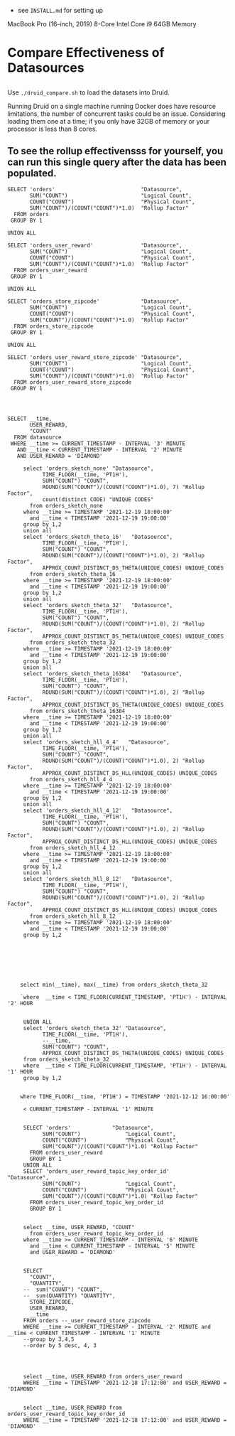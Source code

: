
* see `INSTALL.md` for setting up 

MacBook Pro (16-inch, 2019)
8-Core Intel Core i9
64GB Memory


# Compare Effectiveness of Datasources

##

Use `./druid_compare.sh` to load the datasets into Druid. 

Running Druid on a single machine running Docker does have resource limitations, the number of concurrent tasks could be an issue. 
Considering loading them one at a time; if you only have 32GB of memory or your processor is less than 8 cores.


## To see the rollup effectivensss for yourself, you can run this single query after the data has been populated.
```
SELECT 'orders'                           "Datasource",
       SUM("COUNT")                       "Logical Count",
       COUNT("COUNT")                     "Physical Count",
       SUM("COUNT")/(COUNT("COUNT")*1.0)  "Rollup Factor"
  FROM orders
 GROUP BY 1

UNION ALL

SELECT 'orders_user_reward'               "Datasource",
       SUM("COUNT")                       "Logical Count",
       COUNT("COUNT")                     "Physical Count",
       SUM("COUNT")/(COUNT("COUNT")*1.0)  "Rollup Factor"
  FROM orders_user_reward
 GROUP BY 1

UNION ALL

SELECT 'orders_store_zipcode'             "Datasource",
       SUM("COUNT")                       "Logical Count",
       COUNT("COUNT")                     "Physical Count",
       SUM("COUNT")/(COUNT("COUNT")*1.0)  "Rollup Factor"
  FROM orders_store_zipcode
 GROUP BY 1

UNION ALL

SELECT 'orders_user_reward_store_zipcode' "Datasource",
       SUM("COUNT")                       "Logical Count",
       COUNT("COUNT")                     "Physical Count",
       SUM("COUNT")/(COUNT("COUNT")*1.0)  "Rollup Factor"
  FROM orders_user_reward_store_zipcode
 GROUP BY 1
```

# 


```

SELECT __time, 
       USER_REWARD, 
       "COUNT" 
  FROM datasource
 WHERE __time >= CURRENT_TIMESTAMP - INTERVAL '3' MINUTE
   AND __time < CURRENT_TIMESTAMP - INTERVAL '2' MINUTE
   AND USER_REWARD = 'DIAMOND'

```






         select 'orders_sketch_none' "Datasource",
               TIME_FLOOR(__time, 'PT1H'),
               SUM("COUNT") "COUNT",
               ROUND(SUM("COUNT")/(COUNT("COUNT")*1.0), 7) "Rollup Factor",
               count(distinct CODE) "UNIQUE CODES"
           from orders_sketch_none
         where __time >= TIMESTAMP '2021-12-19 18:00:00'
           and __time < TIMESTAMP '2021-12-19 19:00:00'
         group by 1,2
         union all
         select 'orders_sketch_theta_16'   "Datasource",
               TIME_FLOOR(__time, 'PT1H'),
               SUM("COUNT") "COUNT",
               ROUND(SUM("COUNT")/(COUNT("COUNT")*1.0), 2) "Rollup Factor",
               APPROX_COUNT_DISTINCT_DS_THETA(UNIQUE_CODES) UNIQUE_CODES
           from orders_sketch_theta_16
         where __time >= TIMESTAMP '2021-12-19 18:00:00'
           and __time < TIMESTAMP '2021-12-19 19:00:00'
         group by 1,2
         union all
         select 'orders_sketch_theta_32'   "Datasource",
               TIME_FLOOR(__time, 'PT1H'),
               SUM("COUNT") "COUNT",
               ROUND(SUM("COUNT")/(COUNT("COUNT")*1.0), 2) "Rollup Factor",
               APPROX_COUNT_DISTINCT_DS_THETA(UNIQUE_CODES) UNIQUE_CODES
           from orders_sketch_theta_32
         where __time >= TIMESTAMP '2021-12-19 18:00:00'
           and __time < TIMESTAMP '2021-12-19 19:00:00'
         group by 1,2
         union all
         select 'orders_sketch_theta_16384'   "Datasource",
               TIME_FLOOR(__time, 'PT1H'),
               SUM("COUNT") "COUNT",
               ROUND(SUM("COUNT")/(COUNT("COUNT")*1.0), 2) "Rollup Factor",
               APPROX_COUNT_DISTINCT_DS_THETA(UNIQUE_CODES) UNIQUE_CODES
           from orders_sketch_theta_16384
         where __time >= TIMESTAMP '2021-12-19 18:00:00'
           and __time < TIMESTAMP '2021-12-19 19:00:00'
         group by 1,2
         union all
         select 'orders_sketch_hll_4_4'   "Datasource",
               TIME_FLOOR(__time, 'PT1H'),
               SUM("COUNT") "COUNT",
               ROUND(SUM("COUNT")/(COUNT("COUNT")*1.0), 2) "Rollup Factor",
               APPROX_COUNT_DISTINCT_DS_HLL(UNIQUE_CODES) UNIQUE_CODES
           from orders_sketch_hll_4_4
         where __time >= TIMESTAMP '2021-12-19 18:00:00'
           and __time < TIMESTAMP '2021-12-19 19:00:00'
         group by 1,2
         union all
         select 'orders_sketch_hll_4_12'   "Datasource",
               TIME_FLOOR(__time, 'PT1H'),
               SUM("COUNT") "COUNT",
               ROUND(SUM("COUNT")/(COUNT("COUNT")*1.0), 2) "Rollup Factor",
               APPROX_COUNT_DISTINCT_DS_HLL(UNIQUE_CODES) UNIQUE_CODES
           from orders_sketch_hll_4_12
         where __time >= TIMESTAMP '2021-12-19 18:00:00'
           and __time < TIMESTAMP '2021-12-19 19:00:00'
         group by 1,2
         union all
         select 'orders_sketch_hll_8_12'   "Datasource",
               TIME_FLOOR(__time, 'PT1H'),
               SUM("COUNT") "COUNT",
               ROUND(SUM("COUNT")/(COUNT("COUNT")*1.0), 2) "Rollup Factor",
               APPROX_COUNT_DISTINCT_DS_HLL(UNIQUE_CODES) UNIQUE_CODES
           from orders_sketch_hll_8_12
         where __time >= TIMESTAMP '2021-12-19 18:00:00'
           and __time < TIMESTAMP '2021-12-19 19:00:00'
         group by 1,2







        select min(__time), max(__time) from orders_sketch_theta_32

        `where  __time < TIME_FLOOR(CURRENT_TIMESTAMP, 'PT1H') - INTERVAL '2' HOUR


         UNION ALL
         select 'orders_sketch_theta_32' "Datasource",
               TIME_FLOOR(__time, 'PT1H'),
               --__time,
               SUM("COUNT") "COUNT",
               APPROX_COUNT_DISTINCT_DS_THETA(UNIQUE_CODES) UNIQUE_CODES
         from orders_sketch_theta_32
         where  __time < TIME_FLOOR(CURRENT_TIMESTAMP, 'PT1H') - INTERVAL '1' HOUR
         group by 1,2


        where TIME_FLOOR(__time, 'PT1H') = TIMESTAMP '2021-12-12 16:00:00'

         < CURRENT_TIMESTAMP - INTERVAL '1' MINUTE


         SELECT 'orders' 			 "Datasource",
               SUM("COUNT") 			 "Logical Count",
               COUNT("COUNT") 			 "Physical Count",
               SUM("COUNT")/(COUNT("COUNT")*1.0) "Rollup Factor"
           FROM orders_user_reward
           GROUP BY 1
         UNION ALL
         SELECT 'orders_user_reward_topic_key_order_id' 			 "Datasource",
               SUM("COUNT") 			 "Logical Count",
               COUNT("COUNT") 			 "Physical Count",
               SUM("COUNT")/(COUNT("COUNT")*1.0) "Rollup Factor"
           FROM orders_user_reward_topic_key_order_id
           GROUP BY 1


         select __time, USER_REWARD, "COUNT"
           from orders_user_reward_topic_key_order_id
         where __time >= CURRENT_TIMESTAMP - INTERVAL '6' MINUTE
           and __time < CURRENT_TIMESTAMP - INTERVAL '5' MINUTE
           and USER_REWARD = 'DIAMOND'


         SELECT
           "COUNT",
           "QUANTITY",
         --  sum("COUNT") "COUNT",
         --  sum(QUANTITY) "QUANTITY",
           STORE_ZIPCODE,
           USER_REWARD,
           __time
         FROM orders --_user_reward_store_zipcode
         WHERE __time >= CURRENT_TIMESTAMP - INTERVAL '2' MINUTE and __time < CURRENT_TIMESTAMP - INTERVAL '1' MINUTE
         --group by 3,4,5
         --order by 5 desc, 4, 3




         select __time, USER_REWARD from orders_user_reward
         WHERE __time = TIMESTAMP '2021-12-18 17:12:00' and USER_REWARD = 'DIAMOND'


         select __time, USER_REWARD from orders_user_reward_topic_key_order_id
         WHERE __time = TIMESTAMP '2021-12-18 17:12:00' and USER_REWARD = 'DIAMOND'
